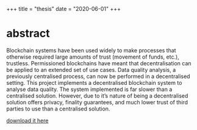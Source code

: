 +++
title = "thesis"
date = "2020-06-01"
+++

# abstract
Blockchain systems have been used widely to make processes that otherwise required
large amounts of trust (movement of funds, etc.), trustless. Permissioned blockchains
have meant that decentralisation can be applied to an extended set of use cases. Data
quality analysis, a previously centralised process, can now be performed in a decentralised setting. This project implements a decentralised blockchain system to analyse data quality. The system implemented is far slower than a centralised solution.
However, due to it’s nature of being a decentralised solution offers privacy, finality
guarantees, and much lower trust of third parties to use than a centralised solution.

[download it here](/thesis/tdonovic_thesis.pdf)
